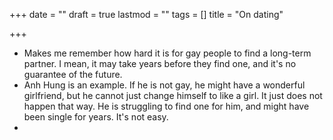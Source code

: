 +++
date = ""
draft = true
lastmod = ""
tags = []
title = "On dating"

+++
* Makes me remember how hard it is for gay people to find a long-term partner. I mean, it may take years before they find one, and it's no guarantee of the future.
* Anh Hung is an example. If he is not gay, he might have a wonderful girlfriend, but he cannot just change himself to like a girl. It just does not happen that way. He is struggling to find one for him, and might have been single for years. It's not easy.
* 